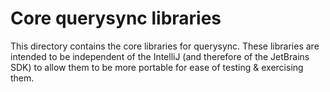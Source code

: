 # Core querysync libraries

This directory contains the core libraries for querysync. These libraries are
intended to be independent of the IntelliJ (and therefore of the JetBrains SDK)
to allow them to be more portable for ease of  testing & exercising them.